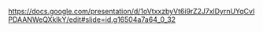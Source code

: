 https://docs.google.com/presentation/d/1oVtxxzbyVt6i9rZ2J7xlDyrnUYqCvIPDAANWeQXkIkY/edit#slide=id.g16504a7a64_0_32
